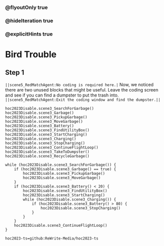 ### @flyoutOnly true
### @hideIteration true
### @explicitHints true

# Bird Trouble

## Step 1
``||scene5_RedMatchAgent:No coding is required here.|`` Now, we noticed there are two unused blocks that might be useful. Leave the coding screen and see if you can find a dumpster to put the trash into. ``||scene5_RedMatchAgent:Exit the coding window and find the dumpster.||``

```ghost
hoc2023Disable.scene3_SearchForGarbage()
hoc2023Disable.scene3_Garbage()
hoc2023Disable.scene3_PickupGarbage()
hoc2023Disable.scene3_MoveGarbage()
hoc2023Disable.scene3_Battery()
hoc2023Disable.scene3_FindUtilityBox()
hoc2023Disable.scene3_StartCharging()
hoc2023Disable.scene3_Charging()
hoc2023Disable.scene3_StopCharging()
hoc2023Disable.scene3_ContinueFlightLoop()
hoc2023Disable.scene3_TakeToDumpster()
hoc2023Disable.scene3_RecycleGarbage()
```
```template
while (hoc2023Disable.scene3_SearchForGarbage()) {
    if (hoc2023Disable.scene3_Garbage() == true) {
        hoc2023Disable.scene3_PickupGarbage()
        hoc2023Disable.scene3_MoveGarbage()
    }
    if (hoc2023Disable.scene3_Battery() < 20) {
        hoc2023Disable.scene3_FindUtilityBox()
        hoc2023Disable.scene3_StartCharging()
        while (hoc2023Disable.scene3_Charging()) {
            if (hoc2023Disable.scene3_Battery() > 80) {
                hoc2023Disable.scene3_StopCharging()
            }
        }
    }
    hoc2023Disable.scene3_ContinueFlightLoop()
}

```

```package
hoc2023-ts=github:ReWrite-Media/hoc2023-ts
```